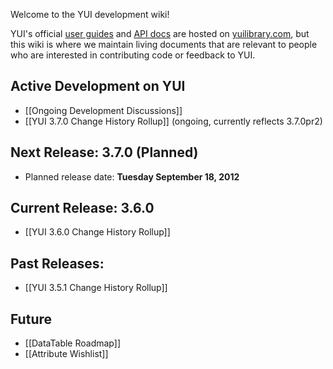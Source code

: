 Welcome to the YUI development wiki!

YUI's official [user guides](http://yuilibrary.com/yui/docs/guides/) and [API docs](http://yuilibrary.com/yui/docs/api/) are hosted on [yuilibrary.com](http://yuilibrary.com/), but this wiki is where we maintain living documents that are relevant to people who are interested in contributing code or feedback to YUI.

## Active Development on YUI

* [[Ongoing Development Discussions]]
* [[YUI 3.7.0 Change History Rollup]] (ongoing, currently reflects 3.7.0pr2)

## Next Release: 3.7.0 (Planned)

* Planned release date: **Tuesday September 18, 2012**

## Current Release: 3.6.0

* [[YUI 3.6.0 Change History Rollup]]

## Past Releases:

* [[YUI 3.5.1 Change History Rollup]]

## Future

* [[DataTable Roadmap]]
* [[Attribute Wishlist]]